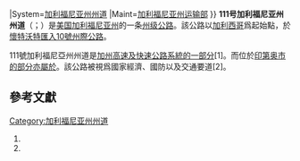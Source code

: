 </ref> |System=[加利福尼亚州州道](https://zh.wikipedia.org/wiki/加利福尼亚州州道 "wikilink") |Maint=[加利福尼亚州运输部](https://zh.wikipedia.org/wiki/加利福尼亚州运输部 "wikilink") }} **111号加利福尼亚州州道**（；）是[美国](../Page/美国.md "wikilink")[加利福尼亚州](../Page/加利福尼亚州.md "wikilink")的一条[州级公路](https://zh.wikipedia.org/wiki/州级公路 "wikilink")。該公路以[加利西哥](../Page/加利西哥.md "wikilink")爲起始點，於[懷特沃特匯入](../Page/懷特沃特_\(加利福尼亞州\).md "wikilink")[10號州際公路](../Page/10號州際公路.md "wikilink")。

111號加利福尼亞州州道是[加州高速及快速公路系統的一部分](https://zh.wikipedia.org/wiki/加州高速及快速公路系統 "wikilink")\[1\]。而位於[印第奥市的部分亦屬於](https://zh.wikipedia.org/wiki/印第奥_\(加利福尼亚州\) "wikilink")。該公路被視爲國家經濟、國防以及交通要道\[2\]。

## 參考文獻

[Category:加利福尼亚州州道](https://zh.wikipedia.org/wiki/Category:加利福尼亚州州道 "wikilink")

1.
2.